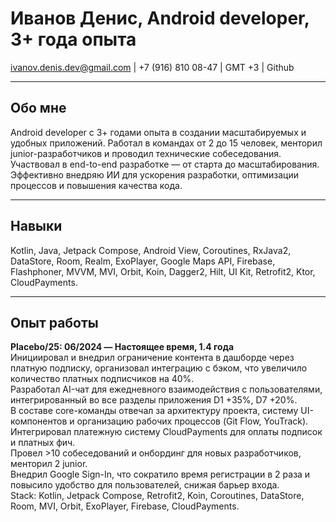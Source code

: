# Иванов Денис, Android developer, 3+ года опыта
ivanov.denis.dev@gmail.com | +7 (916) 810 08-47 | GMT +3 | Github

---

## Обо мне 
Android developer с 3+ годами опыта в создании масштабируемых и удобных приложений. Работал в командах от 2 до 15 человек, менторил junior-разработчиков и проводил технические собеседования. Участвовал в end-to-end разработке — от старта до масштабирования. Эффективно внедряю ИИ для ускорения разработки, оптимизации процессов и повышения качества кода.

---

## Навыки
Kotlin, Java, Jetpack Compose, Android View, Coroutines, RxJava2, DataStore, Room, Realm, ExoPlayer, Google Maps API, Firebase, Flashphoner, MVVM, MVI, Orbit, Koin, Dagger2, Hilt, UI Kit, Retrofit2, Ktor, CloudPayments.

---

## Опыт работы
**Placebo/25: 06/2024 — Настоящее время, 1.4 года**  
Инициировал и внедрил ограничение контента в дашборде через платную подписку, организовал интеграцию с бэком, что увеличило количество платных подписчиков на 40%.  
Разработал AI-чат для ежедневного взаимодействия с пользователями, интегрированный во все разделы приложения D1 +35%, D7 +20%.  
В составе core-команды отвечал за архитектуру проекта, систему UI-компонентов и организацию рабочих процессов (Git Flow, YouTrack).  
Интегрировал платежную систему CloudPayments для оплаты подписок и платных фич.  
Провел >10 собеседований и онбординг для новых разработчиков, менторил 2 junior.  
Внедрил Google Sign-In, что сократило время регистрации в 2 раза и повысило удобство для пользователей, снижая барьер входа.  
Stack: Kotlin, Jetpack Compose, Retrofit2, Koin, Coroutines, DataStore, Room, MVI, Orbit, ExoPlayer, Firebase, CloudPayments.
